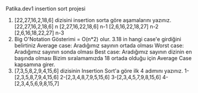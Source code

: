 Patika.dev1
insertion sort projesi 
1. [22,27,16,2,18,6] dizisini insertion sorta göre aşamalarını yazınız.
  [22,27,16,2,18,6] n
  [2,27,16,22,18,6] n-1
  [2,6,16,22,18,27] n-2
  [2,6,16,18,22,27] n-3
2. Big O'Notation Gösterimi = O(n*2) olur.
  3.18 in hangi case'e girdiğini belirtiniz
 Average case: Aradığımız sayının ortada olması
 Worst case: Aradığımız sayının sonda olması
 Best case: Aradığımız sayının dizinin en başında olması
  Bizim sıralamamızda 18 ortada olduğu için Average Case kapsamına girer.
 4. [7,3,5,8,2,9,4,15,6] dizisinin Insertion Sort'a göre ilk 4 adımını yazınız.
  1-[2,3,5,8,7,9,4,15,6]
  2-[2,3,4,8,7,9,5,15,6]
  3-[2,3,4,5,7,9,8,15,6]
  4-[2,3,4,5,6,9,8,15,7]
